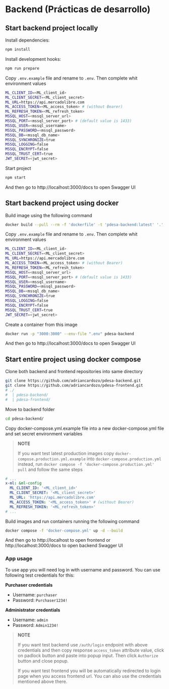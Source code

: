 # Backend (Prácticas de desarrollo)

## Start backend project locally

Install dependencies:

```bash
npm install
```

Install development hooks:

```bash
npm run prepare
```

Copy `.env.example` file and rename to `.env`.
Then complete whit environment values

```bash
ML_CLIENT_ID=<ML_client_id>
ML_CLIENT_SECRET=<ML_client_secret>
ML_URL=https://api.mercadolibre.com
ML_ACCESS_TOKEN=<ML_access_token> # (without Bearer)
ML_REFRESH_TOKEN=<ML_refresh_token>
MSSQL_HOST=<mssql_server_url>
MSSQL_PORT=<mssql_server_port> # (default value is 1433)
MSSQL_USER=<mssql_username>
MSSQL_PASSWORD=<mssql_password>
MSSQL_DB=<mssql_db_name>
MSSQL_SYNCHRONIZE=true
MSSQL_LOGGING=false
MSSQL_ENCRYPT=false
MSSQL_TRUST_CERT=true
JWT_SECRET=<jwt_secret>
```

Start project

```bash
npm start
```

And then go to http://localhost:3000/docs to open Swagger UI

## Start backend project using docker

Build image using the following command

```bash
docker build --pull --rm -f 'dockerfile' -t 'pdesa-backend:latest' '.'
```

Copy `.env.example` file and rename to `.env`.
Then complete whit environment values

```bash
ML_CLIENT_ID=<ML_client_id>
ML_CLIENT_SECRET=<ML_client_secret>
ML_URL=https://api.mercadolibre.com
ML_ACCESS_TOKEN=<ML_access_token> # (without Bearer)
ML_REFRESH_TOKEN=<ML_refresh_token>
MSSQL_HOST=<mssql_server_url>
MSSQL_PORT=<mssql_server_port> # (default value is 1433)
MSSQL_USER=<mssql_username>
MSSQL_PASSWORD=<mssql_password>
MSSQL_DB=<mssql_db_name>
MSSQL_SYNCHRONIZE=true
MSSQL_LOGGING=false
MSSQL_ENCRYPT=false
MSSQL_TRUST_CERT=true
JWT_SECRET=<jwt_secret>
```

Create a container from this image

```bash
docker run -p "3000:3000" --env-file ".env" pdesa-backend
```

And then go to http://localhost:3000/docs to open Swagger UI

## Start entire project using docker compose

Clone both backend and frontend repositories into same directory

```bash
git clone https://github.com/adriancardozo/pdesa-backend.git
git clone https://github.com/adriancardozo/pdesa-frontend.git
# ./
#  | pdesa-backend/
#  | pdesa-frontend/
```

Move to backend folder

```bash
cd pdesa-backend/
```

Copy docker-compose.yml.example file into a new docker-compose.yml file and set secret environment variables

<blockquote>
<b>NOTE</b>
<p>If you want test latest production images copy <code>docker-compose.production.yml.example</code> into <code>docker-compose.production.yml</code> instead, run <code>docker compose -f 'docker-compose.production.yml' pull</code> and follow the same steps</p>
</blockquote>

```yml
# ...
x-ml: &ml-config
  ML_CLIENT_ID: '<ML_client_id>'
  ML_CLIENT_SECRET: '<ML_client_secret>'
  ML_URL: 'https://api.mercadolibre.com'
  ML_ACCESS_TOKEN: '<ML_access_token>' # (without Bearer)
  ML_REFRESH_TOKEN: '<ML_refresh_token>'
# ...
```

Build images and run containers running the following command

```bash
docker compose -f 'docker-compose.yml' up -d --build
```

And then go to http://localhost to open frontend or http://localhost:3000/docs to open backend Swagger UI

### App usage

To use app you will need log in with username and password. You can use following test credentials for this:

**Purchaser credentials**
* Username: `purchaser`
* Password: `Purchaser1234!`

**Administrator credentials**
* Username: `admin`
* Password: `Admin1234!`

<blockquote>
<b>NOTE</b>
<p>If you want test backend use <code>/auth/login</code> endpoint with above credentials and then copy response <code>access_token</code> attribute value, click on padlock button and paste into popup input. Then click <code>Authorize</code> button and close popup.</p>
<p>If you want test frontend you will be automatically redirected to login page when you access frontend url. You can also use the credentials mentioned above there.</p>
</blockquote>
